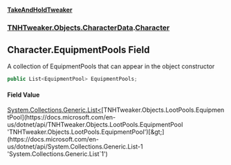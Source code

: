 #### [TakeAndHoldTweaker](index.md 'index')
### [TNHTweaker.Objects.CharacterData](TNHTweaker.Objects.CharacterData.md 'TNHTweaker.Objects.CharacterData').[Character](TNHTweaker.Objects.CharacterData.Character.md 'TNHTweaker.Objects.CharacterData.Character')

## Character.EquipmentPools Field

A collection of EquipmentPools that can appear in the object constructor

```csharp
public List<EquipmentPool> EquipmentPools;
```

#### Field Value
[System.Collections.Generic.List&lt;](https://docs.microsoft.com/en-us/dotnet/api/System.Collections.Generic.List-1 'System.Collections.Generic.List`1')[TNHTweaker.Objects.LootPools.EquipmentPool](https://docs.microsoft.com/en-us/dotnet/api/TNHTweaker.Objects.LootPools.EquipmentPool 'TNHTweaker.Objects.LootPools.EquipmentPool')[&gt;](https://docs.microsoft.com/en-us/dotnet/api/System.Collections.Generic.List-1 'System.Collections.Generic.List`1')